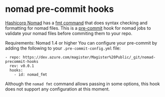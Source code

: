 # nomad pre-commit hooks

[Hashicorp Nomad](https://www.nomadproject.io/) has a [fmt command](https://developer.hashicorp.com/nomad/docs/commands/fmt) that does syntax checking and formatting for nomad files. This is a [pre-commit](https://pre-commit.com/) hook for nomad jobs to validate your nomad files before commiting them to your repo.

Requirements: Nomad 1.4 or higher
You can configure your pre-commit by adding the following to your `.pre-commit-config.yml` file:
```
- repo: https://dev.azure.com/magister/Magister%20Public/_git/nomad-precommit-hooks
  rev: v0.0.1
  hooks:
    - id: nomad_fmt
```

Although the `nomad fmt` command allows passing in some options, this hook does not support any configuration at this moment.
